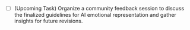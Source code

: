 - [ ] (Upcoming Task) Organize a community feedback session to discuss the finalized guidelines for AI emotional representation and gather insights for future revisions.